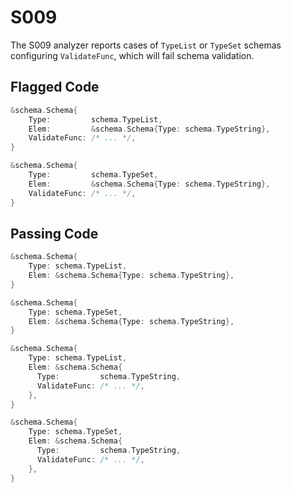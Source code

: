 # S009

The S009 analyzer reports cases of `TypeList` or `TypeSet` schemas configuring `ValidateFunc`,
which will fail schema validation.

## Flagged Code

```go
&schema.Schema{
    Type:         schema.TypeList,
    Elem:         &schema.Schema{Type: schema.TypeString},
    ValidateFunc: /* ... */,
}

&schema.Schema{
    Type:         schema.TypeSet,
    Elem:         &schema.Schema{Type: schema.TypeString},
    ValidateFunc: /* ... */,
}
```

## Passing Code

```go
&schema.Schema{
    Type: schema.TypeList,
    Elem: &schema.Schema{Type: schema.TypeString},
}

&schema.Schema{
    Type: schema.TypeSet,
    Elem: &schema.Schema{Type: schema.TypeString},
}

&schema.Schema{
    Type: schema.TypeList,
    Elem: &schema.Schema{
      Type:         schema.TypeString,
      ValidateFunc: /* ... */,
    },
}

&schema.Schema{
    Type: schema.TypeSet,
    Elem: &schema.Schema{
      Type:         schema.TypeString,
      ValidateFunc: /* ... */,
    },
}
```
